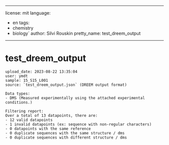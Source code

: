 
---
license: mit
language:
  - en
tags:
  - chemistry
  - biology`
author: Silvi Rouskin
pretty_name: test_dreem_output
---

# test_dreem_output
	upload_date: 2023-08-22 13:35:04
	user: ymdt
	sample: 15_S15_L001
	source: `test_dreem_output.json` (DREEM output format)

	Data types:
	- DMS (Measured experimentally using the attached experimental conditions.)

	Filtering report: 
	Over a total of 13 datapoints, there are:
    - 12 valid datapoints
    - 1 invalid datapoints (ex: sequence with non-regular characters)
    - 0 datapoints with the same reference
    - 0 duplicate sequences with the same structure / dms
    - 0 duplicate sequences with different structure / dms